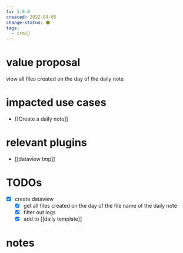 ```yaml
---
tv: 1.0.0
created: 2022-04-05
change-status: ⚫
tags:
  - crm/🌱
---
```

 
# value proposal
view all files created on the day of the daily note

# impacted use cases
- [[Create a daily note]]

# relevant plugins
- [[dataview tmp]]

# TODOs
- [x] create dataview
	- [x] get all files created on the day of the file name of the daily note
	- [x] filter out logs
	- [x] add to [[daily template]]

# notes







